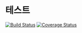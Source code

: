 # 테스트
[![Build Status](https://travis-ci.org/nmrhtn7898/bread-project.svg?branch=master)](https://travis-ci.org/nmrhtn7898/bread-project)
[![Coverage Status](https://coveralls.io/repos/github/nmrhtn7898/config-server/badge.svg)](https://coveralls.io/github/nmrhtn7898/config-server)   
